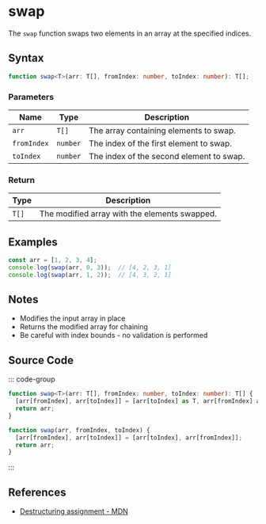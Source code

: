 # swap

The `swap` function swaps two elements in an array at the specified indices.

## Syntax

```typescript
function swap<T>(arr: T[], fromIndex: number, toIndex: number): T[];
```

### Parameters

| Name        | Type     | Description                                               |
|-------------|----------|---------------------------------------------------------|
| `arr`       | `T[]`    | The array containing elements to swap.                    |
| `fromIndex` | `number` | The index of the first element to swap.                  |
| `toIndex`   | `number` | The index of the second element to swap.                 |

### Return

| Type   | Description                                                  |
|--------|------------------------------------------------------------|
| `T[]`  | The modified array with the elements swapped.               |

## Examples

```typescript
const arr = [1, 2, 3, 4];
console.log(swap(arr, 0, 3));  // [4, 2, 3, 1]
console.log(swap(arr, 1, 2));  // [4, 3, 2, 1]
```

## Notes

- Modifies the input array in place
- Returns the modified array for chaining
- Be careful with index bounds - no validation is performed

## Source Code

::: code-group
```typescript
function swap<T>(arr: T[], fromIndex: number, toIndex: number): T[] {
  [arr[fromIndex], arr[toIndex]] = [arr[toIndex] as T, arr[fromIndex] as T];
  return arr;
}
```

```javascript
function swap(arr, fromIndex, toIndex) {
  [arr[fromIndex], arr[toIndex]] = [arr[toIndex], arr[fromIndex]];
  return arr;
}
```
:::

## References

- [Destructuring assignment - MDN](https://developer.mozilla.org/en-US/docs/Web/JavaScript/Reference/Operators/Destructuring_assignment)